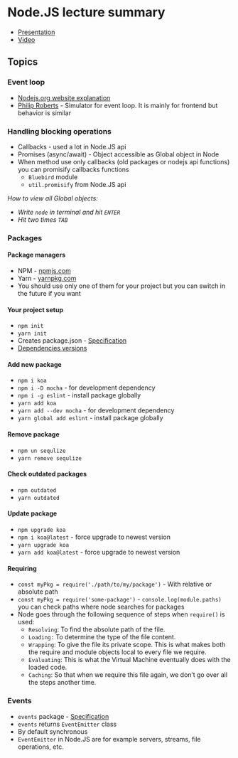 # Node.JS lecture summary

* [Presentation](https://docs.google.com/presentation/d/14PalrqWD1lNJ3wi443abAxPkNZGTqFDxO3piZ0_SKws/edit?usp=sharing)
* [Video](https://www.youtube.com/watch?v=2OssfjKdXt8&list=PLfX7tWavkVjBVmmZOU5sWuyutpekJ6KNP&index=2)

## Topics

### Event loop
* [Nodejs.org website explanation](https://nodejs.org/en/docs/guides/event-loop-timers-and-nexttick/)
* [Philip Roberts](http://latentflip.com/loupe) - Simulator for event loop. It is mainly for frontend but behavior is similar

### Handling blocking operations
* Callbacks - used a lot in Node.JS api
* Promises (async/await) - Object accessible as Global object in Node
* When method use only callbacks (old packages or nodejs api functions) you can promisify callbacks functions
    * `Bluebird` module
    * `util.promisify` from Node.JS api

_How to view all Global objects:_
* _Write `node` in terminal and hit `ENTER`_
* _Hit two times `TAB`_

### Packages

#### Package managers
* NPM - [npmjs.com](https://www.npmjs.com)
* Yarn - [yarnpkg.com](https://yarnpkg.com)
* You should use only one of them for your project but you can switch in the future if you want

#### Your project setup
* `npm init`
* `yarn init`
* Creates package.json - [Specification](https://docs.npmjs.com/files/package.json)
* [Dependencies versions](https://docs.npmjs.com/misc/semver)

#### Add new package
* `npm i koa`
* `npm i -D mocha` - for development dependency
* `npm i -g eslint` - install package globally
* `yarn add koa`
* `yarn add --dev mocha` - for development dependency
* `yarn global add eslint` - install package globally 

#### Remove package
* `npm un sequlize`
* `yarn remove sequlize`

#### Check outdated packages
* `npm outdated`
* `yarn outdated`

#### Update package
* `npm upgrade koa`
* `npm i koa@latest` - force upgrade to newest version
* `yarn upgrade koa`
* `yarn add koa@latest` - force upgrade to newest version

#### Requiring
* `const myPkg = require('./path/to/my/package')` - With relative or absolute path
* `const myPkg = require('some-package')` - `console.log(module.paths)` you can check paths where node searches for packages
* Node goes through the following sequence of steps when `require()` is used:
    * `Resolving`: To find the absolute path of the file.
    * `Loading:` To determine the type of the file content.
    * `Wrapping`: To give the file its private scope. This is what makes both the require and module objects local to every file we require.
    * `Evaluating`: This is what the Virtual Machine eventually does with the loaded code.
    * `Caching`: So that when we require this file again, we don’t go over all the steps another time.

### Events
* `events` package - [Specification](https://nodejs.org/api/events.html)
* `events` returns `EventEmitter` class
* By default synchronous
* `EventEmitter` in Node.JS are for example servers, streams, file operations, etc.
